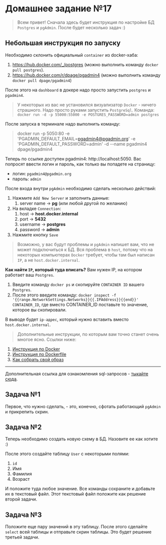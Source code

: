 # Домашнее задание №17

> Всем привет! Сначала здесь будет инструкция по настройке БД `Postgres` и `pgAdmin`. После будет несколько задач :)

## Небольшая инструкция по запуску

Необходимо склонить официальный `container` из docker-хаба:
1. https://hub.docker.com/_/postgres (можно выполнить команду `docker pull postgres`).
2. https://hub.docker.com/r/dpage/pgadmin4 (можно выполнить команду `docker pull dpage/pgadmin4`)

После этого на `dashboard` в докере надо просто запустить `postgres` и `pgadmin4`. 

> У некоторых из вас не установился визуализатор `Docker` - ничего страшного. Надо просто руками запустить `PostgreSql`.
> Команда: `docker run -d -p 55000:55000 -e POSTGRES_PASSWORD=admin postgres`

После запуска в терминале надо выполнить команду:
> docker run -p 5050:80 -e 'PGADMIN_DEFAULT_EMAIL=pgadmin4@pgadmin.org' -e 'PGADMIN_DEFAULT_PASSWORD=admin' -d --name pgadmin4 dpage/pgadmin4

Теперь по ссылке доступен pgadmin4: http://localhost:5050. Вас попросят ввести логин и пароль, как только вы попадете на страницу:
- логин: `pgadmin4@pgadmin.org`
- пароль: `admin`

После входа внутри `pgAdmin` необходимо сделать несколько действий:
1. Нажмите `Add New Server` и заполнить данные:
    1. server name -> **pg** (или любой другой по желанию)
2. На вкладке `Connection`:
    1. host -> **host.docker.internal**
    2. port -> **5432**
    3. username -> **postgres**
    4. password -> **admin**
3. Нажмите кнопку `Save`

> Возможно, у вас будут проблемы и `pgAdmin` напишет вам, что не может подключиться к БД. Вся проблема в `host`, 
> потому что на некоторых компьютерах `Docker` требует, чтобы там был написан `IP`, а не 
> `host.docker.internal`. 

**Как найти `IP`, который туда вписать?** Вам нужен IP, на котором работает ваш `Postgres`.
1. Введите команду `docker ps` и скопируйте `CONTAINER ID` вашего `Postgres`. 
2. После этого введите команду: `docker inspect -f '{{range.NetworkSettings.Networks}}{{.IPAddress}}{{end}}' CONTAINER_ID`, где вместо CONTAINER_ID поставьте то значение, которое вы скопировали.

В выводе будет `ip-адрес`, который нужно вставить вместо `host.docker.internal`.

> Дополнительные инструкции, по которым вам точно станет очень многое ясно. Ссылки ниже:
1. [Инструкция по Docker](Docker.pdf)
2. [Инструкция по Dockerfile](Dockerfile.pdf)
3. [Как собрать свой образ](Как_собрать_и_запустить_свой_образ.pdf)

***

Дополнительная ссылка для ознакомления sql-запросов - [тыкайте сюда](https://tproger.ru/translations/sql-recap/).

## Задача №1
Первое, что нужно сделать, - это, конечно, сфотать работающий `pgAdmin` и прикрепить скрин.

## Задача №2
Теперь необходимо создать новую схему в БД. Назовите ее как хотите :) 

После этого создайте таблицу `User` с некоторыми полями:
1. `id`
2. Имя
3. Фамилия
4. Возраст

И положите туда любое значение. Все команды сохраните и добавьте их в текстовый файл. 
Этот текстовый файл положите как решение второй задачи.

## Задача №3
Положите еще пару значений в эту таблицу. После этого сделайте `select` всей таблицы и отправьте скрин таблицы. 
Это будет решение третьей задачи.

